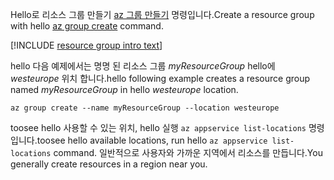 <span data-ttu-id="1a0ec-101">Hello로 리소스 그룹 만들기 [az 그룹 만들기](/cli/azure/group#create) 명령입니다.</span><span class="sxs-lookup"><span data-stu-id="1a0ec-101">Create a resource group with hello [az group create](/cli/azure/group#create) command.</span></span>

[!INCLUDE [resource group intro text](resource-group.md)]

<span data-ttu-id="1a0ec-102">hello 다음 예제에서는 명명 된 리소스 그룹 *myResourceGroup* hello에 *westeurope* 위치 합니다.</span><span class="sxs-lookup"><span data-stu-id="1a0ec-102">hello following example creates a resource group named *myResourceGroup* in hello *westeurope* location.</span></span>

```azurecli-interactive
az group create --name myResourceGroup --location westeurope
```

<span data-ttu-id="1a0ec-103">toosee hello 사용할 수 있는 위치, hello 실행 `az appservice list-locations` 명령입니다.</span><span class="sxs-lookup"><span data-stu-id="1a0ec-103">toosee hello available locations, run hello `az appservice list-locations` command.</span></span> <span data-ttu-id="1a0ec-104">일반적으로 사용자와 가까운 지역에서 리소스를 만듭니다.</span><span class="sxs-lookup"><span data-stu-id="1a0ec-104">You generally create resources in a region near you.</span></span>
